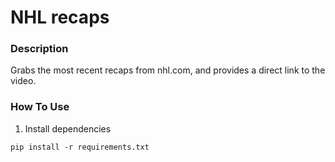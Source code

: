 # NHL recaps

### Description
Grabs the most recent recaps from nhl.com, and provides a direct link to the video.

### How To Use
1. Install dependencies
```
pip install -r requirements.txt
```
